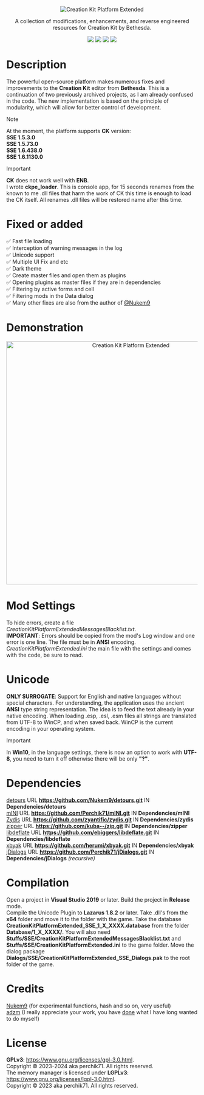 <p align="center">
  <img src="https://github.com/Perchik71/Creation-Kit-Platform-Extended/blob/master/Resources/logo.png" alt="Creation Kit Platform Extended" border="0">
</p>

<p align="center">
  A collection of modifications, enhancements, and reverse engineered resources for Creation Kit by Bethesda.
</p>

<p align="center">
  <a href="https://github.com/Perchik71/Creation-Kit-Platform-Extended/blob/master/LICENSE"><img src="https://img.shields.io/github/license/Perchik71/Creation-Kit-Platform-Extended?style=for-the-badge&color=007d34"></img></a>
  <img src="https://img.shields.io/github/languages/top/perchik71/Creation-Kit-Platform-Extended?style=for-the-badge&color=e8793e"></img> 
  <img src="https://img.shields.io/github/repo-size/Perchik71/Creation-Kit-Platform-Extended?style=for-the-badge"></img> 
  <img src="https://img.shields.io/github/last-commit/perchik71/Creation-Kit-Platform-Extended?style=for-the-badge"></img> 
</p>

# Description
The powerful open-source platform makes numerous fixes and improvements to the **Creation Kit** editor from **Bethesda**. This is a continuation of two previously archived projects, as I am already confused in the code. The new implementation is based on the principle of modularity, which will allow for better control of development.  

> [!NOTE]
> At the moment, the platform supports **CK** version:  
> **SSE 1.5.3.0**  
> **SSE 1.5.73.0**  
> **SSE 1.6.438.0**  
> **SSE 1.6.1130.0**

> [!IMPORTANT]
> **CK** does not work well with **ENB**.  
> I wrote **ckpe_loader**. This is console app, for 15 seconds renames from the known to me .dll files that harm the work of CK this time is enough to load the CK itself. All renames .dll files will be restored name after this time.

# Fixed or added
:white_check_mark: Fast file loading  
:white_check_mark: Interception of warning messages in the log  
:white_check_mark: Unicode support  
:white_check_mark: Multiple UI Fix and etc  
:white_check_mark: Dark theme  
:white_check_mark: Create master files and open them as plugins  
:white_check_mark: Opening plugins as master files if they are in dependencies  
:white_check_mark: Filtering by active forms and cell  
:white_check_mark: Filtering mods in the Data dialog  
:white_check_mark: Many other fixes are also from the author of [@Nukem9](https://github.com/Nukem9)

# Demonstration
<p align="center">
  <img src="https://github.com/Perchik71/Creation-Kit-Platform-Extended/blob/master/Resources/darktheme.png" width="640px" alt="Creation Kit Platform Extended" border="0">
</p>

# Mod Settings
To hide errors, create a file *CreationKitPlatformExtendedMessagesBlacklist.txt*.  
**IMPORTANT**: Errors should be copied from the mod's Log window and one error is one line. The file must be in **ANSI** encoding.  
*CreationKitPlatformExtended.ini* the main file with the settings and comes with the code, be sure to read.

# Unicode
**ONLY SURROGATE**: Support for English and native languages without special characters.
For understanding, the application uses the ancient **ANSI** type string representation. The idea is to feed the text already in your native encoding. When loading .esp, .esl, .esm files all strings are translated from UTF-8 to WinCP, and when saved back. WinCP is the current encoding in your operating system.  

> [!IMPORTANT] 
> In **Win10**, in the language settings, there is now an option to work with **UTF-8**, you need to turn it off otherwise there will be only **"?"**.

# Dependencies
[detours](https://github.com/Nukem9/detours.git) URL **https://github.com/Nukem9/detours.git** IN **Dependencies/detours**  
[mINI](https://github.com/Perchik71/mINI.git) URL **https://github.com/Perchik71/mINI.git** IN **Dependencies/mINI**  
[Zydis](https://github.com/zyantific/zydis.git) URL **https://github.com/zyantific/zydis.git** IN **Dependencies/zydis**  
[zipper](https://github.com/kuba--/zip.git) URL **https://github.com/kuba--/zip.git** IN **Dependencies/zipper**  
[libdeflate](https://github.com/ebiggers/libdeflate.git) URL **https://github.com/ebiggers/libdeflate.git** IN **Dependencies/libdeflate**  
[xbyak](https://github.com/herumi/xbyak.git) URL **https://github.com/herumi/xbyak.git** IN **Dependencies/xbyak**  
[jDialogs](https://github.com/Perchik71/jDialogs.git) URL **https://github.com/Perchik71/jDialogs.git** IN **Dependencies/jDialogs** *(recursive)*

# Compilation
Open a project in **Visual Studio 2019** or later. Build the project in **Release** mode.  
Compile the Unicode Plugin to **Lazarus 1.8.2** or later. Take .dll's from the **x64** folder and move it to the folder with the game. 
Take the database **CreationKitPlatformExtended_SSE_1_X_XXXX.database** from the folder **Database/1_X_XXXX/**. 
You will also need **Stuffs/SSE/CreationKitPlatformExtendedMessagesBlacklist.txt** and **Stuffs/SSE/CreationKitPlatformExtended.ini** to the game folder. 
Move the dialog package **Dialogs/SSE/CreationKitPlatformExtended_SSE_Dialogs.pak** to the root folder of the game.  

# Credits
[Nukem9](https://github.com/Nukem9) (for experimental functions, hash and so on, very useful)  
[adzm](https://github.com/adzm) (I really appreciate your work, you have [done](https://github.com/adzm/win32-custom-menubar-aero-theme) what I have long wanted to do myself)  

# License
**GPLv3**: <a>https://www.gnu.org/licenses/gpl-3.0.html</a>. <br />
Copyright © 2023-2024 aka perchik71. All rights reserved. <br />
The memory manager is licensed under **LGPLv3**: <a>https://www.gnu.org/licenses/lgpl-3.0.html</a>. <br />
Copyright © 2023 aka perchik71. All rights reserved.
